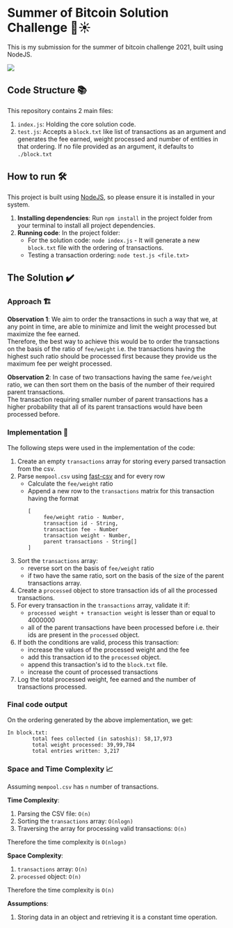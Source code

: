 # Summer of Bitcoin Solution Challenge 🚀☀️

This is my submission for the summer of bitcoin challenge 2021, built using NodeJS.

<img src="https://img.shields.io/badge/built%20with-NodeJS-green?style=flat&logo=node.js">

## Code Structure 📚

This repository contains 2 main files:
1. ```index.js```: Holding the core solution code.
2. ```test.js```: Accepts a ```block.txt``` like list of transactions as an argument and generates the fee earned, weight processed and number of entities in that ordering. If no file provided as an argument, it defaults to ```./block.txt```

## How to run 🛠️

This project is built using [NodeJS](https://nodejs.org/en/), so please ensure it is installed in your system.

1. **Installing dependencies**: Run ```npm install``` in the project folder from your terminal to install all project dependencies.
2. **Running code**: In the project folder:
   - For the solution code: ```node index.js``` - It will generate a new ```block.txt``` file with the ordering of transactions.
   - Testing a transaction ordering: ```node test.js <file.txt>```

## The Solution ✔️

### Approach 🏗️

**Observation 1**: We aim to order the transactions in such a way that we, at any point in time, are able to minimize and limit the weight processed but maximize the fee earned. </br> 
Therefore, the best way to achieve this would be to order the transactions on the basis of the ratio of ```fee/weight``` i.e. the transactions having the highest such ratio should be processed first because they provide us the maximum fee per weight processed. 

**Observation 2**: In case of two transactions having the same ```fee/weight``` ratio, we can then sort them on the basis of the number of their required parent transactions. </br>
The transaction requiring smaller number of parent transactions has a higher probability that all of its parent transactions would have been processed before.

### Implementation 🌱

The following steps were used in the implementation of the code:

1. Create an empty ```transactions``` array for storing every parsed transaction from the csv. 
2. Parse ```mempool.csv``` using [fast-csv](https://www.npmjs.com/package/fast-csv) and for every row
   - Calculate the ```fee/weight``` ratio
   - Append a new row to the ```transactions``` matrix for this transaction having the format 
      ```
      [
           fee/weight ratio - Number,
           transaction id - String,
           transaction fee - Number
           transaction weight - Number,
           parent transactions - String[]
      ]
      ```
3. Sort the ```transactions``` array:
   - reverse sort on the basis of ```fee/weight``` ratio
   - if two have the same ratio, sort on the basis of the size of the parent transactions array.
4. Create a ```processed``` object to store transaction ids of all the processed transactions.
5. For every transaction in the ```transactions``` array, validate it if:
   - ```processed weight + transaction weight``` is lesser than or equal to 4000000
   - all of the parent transactions have been processed before i.e. their ids are present in the ```processed``` object.
6. If both the conditions are valid, process this transaction: 
   - increase the values of the processed weight and the fee 
   - add this transaction id to the ```processed``` object.
   - append this transaction's id to the ```block.txt``` file.
   - increase the count of processed transactions
7. Log the total processed weight, fee earned and the number of transactions processed.

### Final code output
On the ordering generated by the above implementation, we get:
```
In block.txt:
        total fees collected (in satoshis): 58,17,973
        total weight processed: 39,99,784
        total entries written: 3,217
```

### Space and Time Complexity 📈
Assuming ```mempool.csv``` has ```n``` number of transactions.

**Time Complexity**:
1. Parsing the CSV file: ```O(n)```
2. Sorting the ```transactions``` array: ```O(nlogn)```
3. Traversing the array for processing valid transactions: ```O(n)```
   
Therefore the time complexity is ```O(nlogn)```

**Space Complexity**: 
1. ```transactions``` array: ```O(n)```
2. ```processed``` object: ```O(n)``` 

Therefore the time complexity is ```O(n)```

**Assumptions**:
1. Storing data in an object and retrieving it is a constant time operation.




